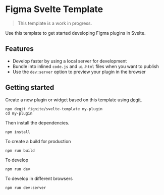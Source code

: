 # Figma Svelte Template

> This template is a work in progress.

Use this template to get started developing Figma plugins in Svelte.

## Features

- Develop faster by using a local server for development
- Bundle into inlined `code.js` and `ui.html` files when you want to publish
- Use the `dev:server` option to preview your plugin in the browser

## Getting started

Create a new plugin or widget based on this template using [degit](https://github.com/Rich-Harris/degit).

```shell
npx degit fignite/svelte-template my-plugin
cd my-plugin
```

Then install the dependencies.

```shell
npm install
```

To create a build for production

```shell
npm run build
```

To develop

```shell
npm run dev
```

To develop in different browsers

```shell
npm run dev:server
```
